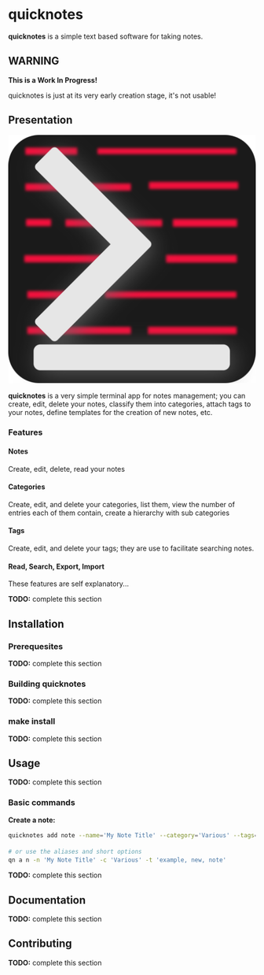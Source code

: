 # quicknotes

**quicknotes** is a simple text based software for taking notes.

## WARNING

**This is a Work In Progress!**

quicknotes is just at its very early creation stage, it's not usable!

## Presentation

![QuickNotes Logo](./quicknotes_logo-512x512.png "quicknotes logo")

**quicknotes** is a very simple terminal app for notes management; you can create, edit, delete your notes, classify them into categories, attach tags to your notes, define templates for the creation of new notes, etc.

### Features

#### Notes

Create, edit, delete, read your notes

#### Categories

Create, edit, and delete your categories, list them, view the number of entries each of them contain, create a hierarchy with sub categories

#### Tags

Create, edit, and delete your tags; they are use to facilitate searching notes.

#### Read, Search, Export, Import

These features are self explanatory...

**TODO:** complete this section

## Installation

### Prerequesites

**TODO:** complete this section

### Building quicknotes

**TODO:** complete this section

### make install

**TODO:** complete this section

## Usage

**TODO:** complete this section

### Basic commands

**Create a note:**

```bash
quicknotes add note --name='My Note Title' --category='Various' --tags='example, new, note'

# or use the aliases and short options
qn a n -n 'My Note Title' -c 'Various' -t 'example, new, note'
```

**TODO:** complete this section

## Documentation

**TODO:** complete this section

## Contributing

**TODO:** complete this section
